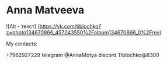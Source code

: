 # Anna Matveeva 
![Alt - текст] (https://vk.com/tiblochko?z=photo134670866_457243550%2Falbum134670866_0%2Frev)

My contacts:

+7962927229
telegram @AnnaMotya
discord Tiblochko@8300

